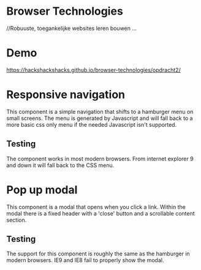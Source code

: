 # Browser Technologies
//Robuuste, toegankelijke websites leren bouwen …

# Demo
https://hackshackshacks.github.io/browser-technologies/opdracht2/

# Responsive navigation
This component is a simple navigation that shifts to a hamburger menu on small screens. The menu is generated by Javascript and will fall back to a more basic css only menu if the needed Javascript isn't supported.

## Testing
The component works in most modern browsers. From internet explorer 9 and down it will fall back to the CSS menu. 

# Pop up modal
This component is a modal that opens when you click a link. Within the modal there is a fixed header with a 'close' button and a scrollable content section.

## Testing
The support for this component is roughly the same as the hamburger in modern browsers. IE9 and IE8 fail to properly show the modal.




